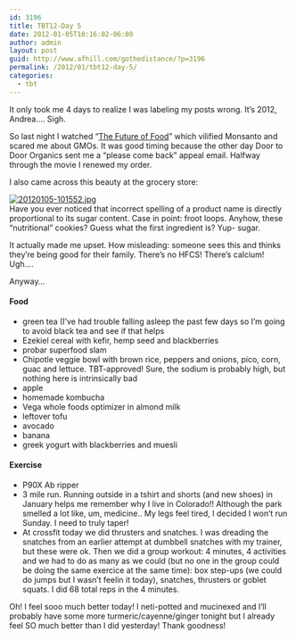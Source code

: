 ```yaml
---
id: 3196
title: TBT12-Day 5
date: 2012-01-05T10:16:02-06:00
author: admin
layout: post
guid: http://www.afhill.com/gothedistance/?p=3196
permalink: /2012/01/tbt12-day-5/
categories:
  - tbt
---
```

It only took me 4 days to realize I was labeling my posts wrong. It&#8217;s 2012, Andrea&#8230;. Sigh.

So last night I watched &#8220;[The Future of Food](http://www.hulu.com/watch/67878/the-future-of-food)&#8221; which vilified Monsanto and scared me about GMOs. It was good timing because the other day Door to Door Organics sent me a &#8220;please come back&#8221; appeal email. Halfway through the movie I renewed my order. 



I also came across this beauty at the grocery store:

[<img src="http://www.afhill.com/gothedistance/wp-content/uploads/2012/01/20120105-101552.jpg" alt="20120105-101552.jpg" class="alignnone size-full" />](http://www.afhill.com/gothedistance/wp-content/uploads/2012/01/20120105-101552.jpg)  
Have you ever noticed that incorrect spelling of a product name is directly proportional to its sugar content. Case in point: froot loops. Anyhow, these &#8220;nutritional&#8221; cookies? Guess what the first ingredient is? Yup- sugar. 

It actually made me upset. How misleading: someone sees this and thinks they&#8217;re being good for their family. There&#8217;s no HFCS! There&#8217;s calcium! Ugh&#8230;. 

Anyway&#8230;

#### Food

  * green tea (I&#8217;ve had trouble falling asleep the past few days so I&#8217;m going to avoid black tea and see if that helps
  * Ezekiel cereal with kefir, hemp seed and blackberries
  * probar superfood slam
  * Chipotle veggie bowl with brown rice, peppers and onions, pico, corn, guac and lettuce. TBT-approved! Sure, the sodium is probably high, but nothing here is intrinsically bad
  * apple
  * homemade kombucha
  * Vega whole foods optimizer in almond milk
  * leftover tofu
  * avocado
  * banana
  * greek yogurt with blackberries and muesli

#### Exercise

  * P90X Ab ripper
  * 3 mile run. Running outside in a tshirt and shorts (and new shoes) in January helps me remember why I live in Colorado!! Although the park smelled a lot like, um, medicine.. My legs feel tired, I decided I won&#8217;t run Sunday. I need to truly taper!
  * At crossfit today we did thrusters and snatches. I was dreading the snatches from an earlier attempt at dumbbell snatches with my trainer, but these were ok. Then we did a group workout: 4 minutes, 4 activities and we had to do as many as we could (but no one in the group could be doing the same exercice at the same time): box step-ups (we could do jumps but I wasn&#8217;t feelin it today), snatches, thrusters or goblet squats. I did 68 total reps in the 4 minutes. 

Oh! I feel sooo much better today! I neti-potted and mucinexed and I&#8217;ll probably have some more turmeric/cayenne/ginger tonight but I already feel SO much better than I did yesterday! Thank goodness!